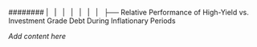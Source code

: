 ######## |   |   |   |   |   |   |   ├── Relative Performance of High-Yield vs. Investment Grade Debt During Inflationary Periods

*Add content here*